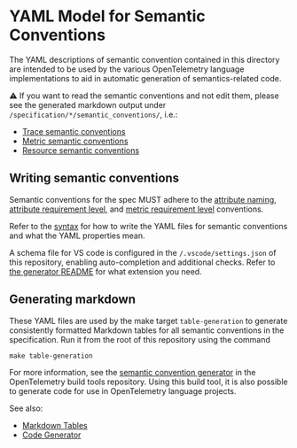 # YAML Model for Semantic Conventions

The YAML descriptions of semantic convention contained in this directory are intended to
be used by the various OpenTelemetry language implementations to aid in automatic
generation of semantics-related code.

⚠ If you want to read the semantic conventions and not edit them, please see
the generated markdown output under `/specification/*/semantic_conventions/`,
i.e.:

* [Trace semantic conventions](../specification/trace/semantic_conventions/README.md)
* [Metric semantic conventions](../specification/metrics/semantic_conventions/README.md)
* [Resource semantic conventions](../specification/resource/semantic_conventions/README.md)

## Writing semantic conventions

Semantic conventions for the spec MUST adhere to the
[attribute naming](https://github.com/open-telemetry/opentelemetry-specification/blob/main/specification/common/attribute-naming.md),
[attribute requirement level](https://github.com/open-telemetry/opentelemetry-specification/blob/main/specification/common/attribute-requirement-level.md),
and [metric requirement level](https://github.com/open-telemetry/opentelemetry-specification/blob/main/specification/metrics/metric-requirement-level.md) conventions.

Refer to the [syntax](https://github.com/open-telemetry/build-tools/tree/v0.17.0/semantic-conventions/syntax.md)
for how to write the YAML files for semantic conventions and what the YAML properties mean.

A schema file for VS code is configured in the `/.vscode/settings.json` of this
repository, enabling auto-completion and additional checks. Refer to
[the generator README](https://github.com/open-telemetry/build-tools/tree/v0.17.0/semantic-conventions/README.md) for what extension you need.

## Generating markdown

These YAML files are used by the make target `table-generation` to generate consistently
formatted Markdown tables for all semantic conventions in the specification. Run it from the root of this repository using the command

```
make table-generation
```

For more information, see the [semantic convention generator](https://github.com/open-telemetry/build-tools/tree/v0.17.0/semantic-conventions)
in the OpenTelemetry build tools repository.
Using this build tool, it is also possible to generate code for use in OpenTelemetry
language projects.

See also:

* [Markdown Tables](https://github.com/open-telemetry/build-tools/tree/main/semantic-conventions#markdown-tables)
* [Code Generator](https://github.com/open-telemetry/build-tools/tree/main/semantic-conventions#code-generator)
